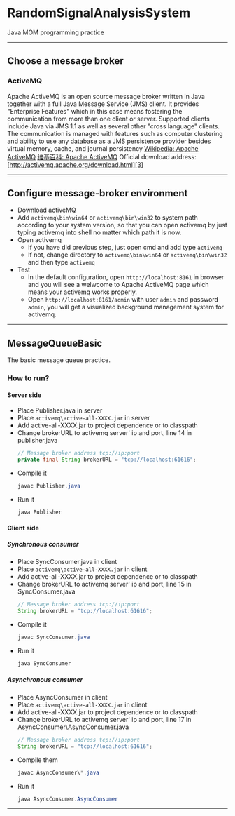# RandomSignalAnalysisSystem
Java MOM programming practice

---

## Choose a message broker
### ActiveMQ
Apache ActiveMQ is an open source message broker written in Java together with a full Java Message Service (JMS) client. It provides "Enterprise Features" which in this case means fostering the communication from more than one client or server. Supported clients include Java via JMS 1.1 as well as several other "cross language" clients. The communication is managed with features such as computer clustering and ability to use any database as a JMS persistence provider besides virtual memory, cache, and journal persistency
[Wikipedia: Apache ActiveMQ][1]
[维基百科: Apache ActiveMQ][2]
Official download address: [http://activemq.apache.org/download.html][3]

---

## Configure message-broker environment
- Download activeMQ
- Add ```activemq\bin\win64``` or ```activemq\bin\win32``` to system path according to your system version, so that you can open activemq by just typing activemq into shell no matter which path it is now.
- Open activemq
  - If you have did previous step, just open cmd and add type ```activemq```
  - If not, change directory to ```activemq\bin\win64``` or ```activemq\bin\win32``` and then type ```activemq```
- Test
  - In the default configuration, open ```http://localhost:8161``` in browser and you will see a welwcome to Apache ActiveMQ page which means your activemq works properly.
  - Open ```http://localhost:8161/admin``` with user ```admin``` and password ```admin```, you will get a visualized background management system for activemq.

---

## MessageQueueBasic
The basic message queue practice.

### How to run?
#### Server side
- Place Publisher.java in server
- Place ```activemq\active-all-XXXX.jar``` in server
- Add active-all-XXXX.jar to project dependence or to classpath
- Change brokerURL to activemq server' ip and port, line 14 in publisher.java
  ``` java
  // Message broker address tcp://ip:port
  private final String brokerURL = "tcp://localhost:61616";
  ```
- Compile it
  ``` java
  javac Publisher.java
  ```
- Run it
  ``` java
  java Publisher
  ```

#### Client side
##### Synchronous consumer
- Place SyncConsumer.java in client
- Place ```activemq\active-all-XXXX.jar``` in client
- Add active-all-XXXX.jar to project dependence or to classpath
- Change brokerURL to activemq server' ip and port, line 15 in SyncConsumer.java
  ``` java
  // Message broker address tcp://ip:port
  String brokerURL = "tcp://localhost:61616";
  ```
- Compile it
  ``` java
  javac SyncConsumer.java
  ```
- Run it
  ``` java
  java SyncConsumer
  ```
##### Asynchronous consumer
- Place AsyncConsumer in client
- Place ```activemq\active-all-XXXX.jar``` in client
- Add active-all-XXXX.jar to project dependence or to classpath
- Change brokerURL to activemq server' ip and port, line 17 in AsyncConsumer\AsyncConsumer.java
  ``` java
  // Message broker address tcp://ip:port
  String brokerURL = "tcp://localhost:61616";
  ```
- Compile them
  ``` java
  javac AsyncConsumer\*.java
  ```
- Run it
  ``` java
  java AsyncConsumer.AsyncConsumer
  ```

---



[1]: https://en.wikipedia.org/wiki/Apache_ActiveMQ
[2]: https://zh.wikipedia.org/wiki/Apache_ActiveMQ
[3]: http://activemq.apache.org/download.html